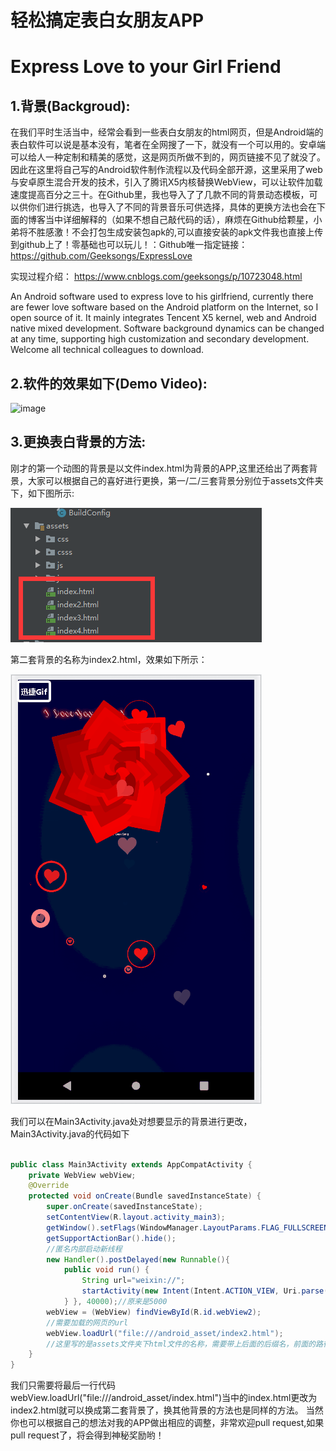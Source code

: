 # 轻松搞定表白女朋友APP
# Express Love to your Girl Friend

## 1.背景(Backgroud):
在我们平时生活当中，经常会看到一些表白女朋友的html网页，但是Android端的表白软件可以说是基本没有，笔者在全网搜了一下，就没有一个可以用的。安卓端可以给人一种定制和精美的感觉，这是网页所做不到的，网页链接不见了就没了。因此在这里将自己写的Android软件制作流程以及代码全部开源，这里采用了web与安卓原生混合开发的技术，引入了腾讯X5内核替换WebView，可以让软件加载速度提高百分之三十。在Github里，我也导入了了几款不同的背景动态模板，可以供你们进行挑选，也导入了不同的背景音乐可供选择，具体的更换方法也会在下面的博客当中详细解释的（如果不想自己敲代码的话），麻烦在Github给颗星，小弟将不胜感激！不会打包生成安装包apk的,可以直接安装的apk文件我也直接上传到github上了！零基础也可以玩儿！：Github唯一指定链接：
https://github.com/Geeksongs/ExpressLove

实现过程介绍：
https://www.cnblogs.com/geeksongs/p/10723048.html


An Android software used to express love to his girlfriend, currently there are fewer love software based on the Android platform on the Internet, so I open source of it. It mainly integrates Tencent X5 kernel, web and Android native mixed development. Software background dynamics can be changed at any time, supporting high customization and secondary development. Welcome all technical colleagues to download.

## 2.软件的效果如下(Demo Video):

![image](https://github.com/Geeksongs/ExpressLove/blob/master/yanshi.gif)


## 3.更换表白背景的方法:

刚才的第一个动图的背景是以文件index.html为背景的APP,这里还给出了两套背景，大家可以根据自己的喜好进行更换，第一/二/三套背景分别位于assets文件夹下，如下图所示:

![image](https://github.com/Geeksongs/ExpressLove/blob/master/file.png)

第二套背景的名称为index2.html，效果如下所示：

![image](https://github.com/Geeksongs/ExpressLove/blob/master/2.gif)

我们可以在Main3Activity.java处对想要显示的背景进行更改，Main3Activity.java的代码如下

```java

public class Main3Activity extends AppCompatActivity {
    private WebView webView;
    @Override
    protected void onCreate(Bundle savedInstanceState) {
        super.onCreate(savedInstanceState);
        setContentView(R.layout.activity_main3);
        getWindow().setFlags(WindowManager.LayoutParams.FLAG_FULLSCREEN, WindowManager.LayoutParams.FLAG_FULLSCREEN);
        getSupportActionBar().hide();
        //匿名内部启动新线程
        new Handler().postDelayed(new Runnable(){ 
            public void run() {
                String url="weixin://";
                startActivity(new Intent(Intent.ACTION_VIEW, Uri.parse(url)));
            } }, 40000);//原来是5000
        webView = (WebView) findViewById(R.id.webView2);
        //需要加载的网页的url
        webView.loadUrl("file:///android_asset/index2.html");
        //这里写的是assets文件夹下html文件的名称，需要带上后面的后缀名，前面的路径是安卓系统自己规定的android_asset就是表示的在assets文件夹下的意思。
    }
}
```
我们只需要将最后一行代码 webView.loadUrl("file:///android_asset/index.html")当中的index.html更改为index2.html就可以换成第二套背景了，换其他背景的方法也是同样的方法。
当然你也可以根据自己的想法对我的APP做出相应的调整，非常欢迎pull request,如果pull request了，将会得到神秘奖励哟！
